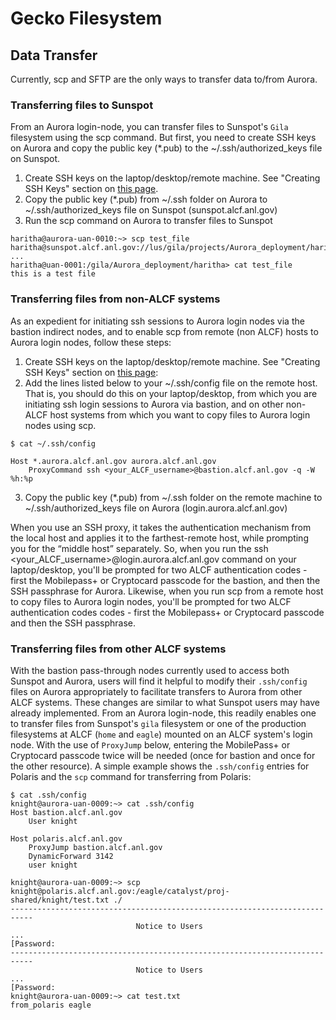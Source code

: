 # Gecko Filesystem

## Data Transfer

Currently, scp and SFTP are the only ways to transfer data to/from Aurora. 

### Transferring files to Sunspot
From an Aurora login-node, you can transfer files to Sunspot's `Gila` filesystem using the scp command. But first, you need to create SSH keys on Aurora and copy the public key (*.pub) to the ~/.ssh/authorized_keys file on Sunspot.
1. Create SSH keys on the laptop/desktop/remote machine. See "Creating SSH Keys" section on [this page](https://help.cels.anl.gov/docs/linux/ssh/).
2. Copy the public key (*.pub) from ~/.ssh folder on Aurora to ~/.ssh/authorized_keys file on Sunspot (sunspot.alcf.anl.gov)
3. Run the scp command on Aurora to transfer files to Sunspot
```
haritha@aurora-uan-0010:~> scp test_file haritha@sunspot.alcf.anl.gov://lus/gila/projects/Aurora_deployment/haritha
...
haritha@uan-0001:/gila/Aurora_deployment/haritha> cat test_file
this is a test file

```

### Transferring files from non-ALCF systems

As an expedient for initiating ssh sessions to Aurora login nodes via the bastion indirect nodes, and to enable scp from remote (non ALCF) hosts to Aurora login nodes, follow these steps:

1. Create SSH keys on the laptop/desktop/remote machine. See "Creating SSH Keys" section on [this page](https://help.cels.anl.gov/docs/linux/ssh/):
2. Add the lines listed below to your ~/.ssh/config file on the remote host. That is, you should do this on your laptop/desktop, from which you are initiating ssh login sessions to Aurora via bastion, and on other non-ALCF host systems from which you want to copy files to Aurora login nodes using scp.

```
$ cat ~/.ssh/config

Host *.aurora.alcf.anl.gov aurora.alcf.anl.gov
	ProxyCommand ssh <your_ALCF_username>@bastion.alcf.anl.gov -q -W %h:%p
```

3. Copy the public key (*.pub) from ~/.ssh folder on the remote machine to ~/.ssh/authorized_keys file on Aurora (login.aurora.alcf.anl.gov)

When you use an SSH proxy, it takes the authentication mechanism from the local host and applies it to the farthest-remote host, while prompting you for the “middle host” separately. So, when you run the ssh <your_ALCF_username>@login.aurora.alcf.anl.gov  command on your laptop/desktop, you'll be prompted for two ALCF authentication codes - first the Mobilepass+ or Cryptocard passcode for the bastion, and then the SSH passphrase for Aurora. Likewise, when you run scp from a remote host to copy files to Aurora login nodes, you'll be prompted for two ALCF authentication codes codes - first the Mobilepass+ or Cryptocard passcode and then the SSH passphrase.

 
### Transferring files from other ALCF systems

With the bastion pass-through nodes currently used to access both Sunspot and Aurora, users will find it helpful to modify their `.ssh/config` files on Aurora appropriately to facilitate transfers to Aurora from other ALCF systems. These changes are similar to what Sunspot users may have already implemented. From an Aurora login-node, this readily enables one to transfer files from Sunspot's `gila` filesystem or one of the production filesystems at ALCF (`home` and `eagle`) mounted on an ALCF system's login node. With the use of `ProxyJump` below, entering the MobilePass+ or Cryptocard passcode twice will be needed (once for bastion and once for the other resource).  A simple example shows the `.ssh/config` entries for Polaris and the `scp` command for transferring from Polaris:

```
$ cat .ssh/config
knight@aurora-uan-0009:~> cat .ssh/config
Host bastion.alcf.anl.gov
    User knight

Host polaris.alcf.anl.gov
    ProxyJump bastion.alcf.anl.gov
    DynamicForward 3142
    user knight
```

```
knight@aurora-uan-0009:~> scp knight@polaris.alcf.anl.gov:/eagle/catalyst/proj-shared/knight/test.txt ./
---------------------------------------------------------------------------
                            Notice to Users
...
[Password:
---------------------------------------------------------------------------
                            Notice to Users
... 
[Password:
knight@aurora-uan-0009:~> cat test.txt 
from_polaris eagle
```
